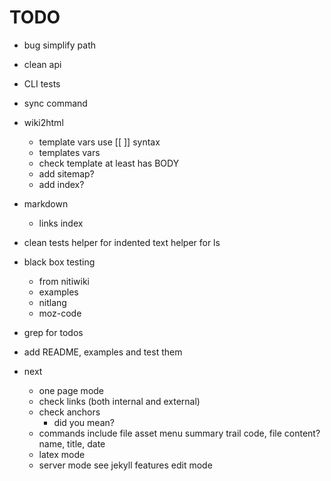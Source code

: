 # TODO

* bug simplify path

* clean api
* CLI tests
* sync command

* wiki2html
	* template vars use [[ ]] syntax
	* templates vars
	* check template at least has BODY
	* add sitemap?
	* add index?

* markdown
	* links index

* clean tests
	helper for indented text
	helper for ls

* black box testing
	* from nitiwiki
	* examples
	* nitlang
	* moz-code

* grep for todos

* add README, examples and test them

* next
	* one page mode
	* check links (both internal and external)
	* check anchors
		* did you mean?
	* commands
		include file
		asset
		menu
		summary
		trail
		code, file content?
		name, title, date
	* latex mode
	* server mode
		see jekyll features
		edit mode
